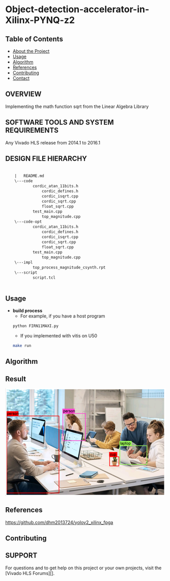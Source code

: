 # Object-detection-accelerator-in-Xilinx-PYNQ-z2



<!-- TABLE OF CONTENTS -->
## Table of Contents

* [About the Project](#about-the-project)
* [Usage](#usage)
* [Algorithm](#algorithm)
* [References](#references)
* [Contributing](#contributing)
* [Contact](#contact)



## OVERVIEW

Implementing the math function sqrt from the Linear Algebra Library 

## SOFTWARE TOOLS AND SYSTEM REQUIREMENTS

Any Vivado HLS release from 2014.1 to 2016.1

## DESIGN FILE HIERARCHY
```
	
	|   README.md
	\---code
			cordic_atan_11bits.h
		        cordic_defines.h
		    	cordic_isqrt.cpp
		    	cordic_sqrt.cpp
		    	float_sqrt.cpp
			test_main.cpp
    			top_magnitude.cpp
	\---code-opt
			cordic_atan_11bits.h
		        cordic_defines.h
		    	cordic_isqrt.cpp
		    	cordic_sqrt.cpp
		    	float_sqrt.cpp
			test_main.cpp
    			top_magnitude.cpp
	\---impl
			top_process_magnitude_csynth.rpt
	\---script
			script.tcl
			
```
      


<!-- USAGE EXAMPLES -->
## Usage
* **build process**
  * For example, if you have a host program
  ```sh
  python FIRN11MAXI.py
  ```
  * If you implemented with vitis on U50
  ```sh
  make run
  ```

<!-- Algorithm -->
## Algorithm

<!-- Result -->
## Result
![image1](https://github.com/tzuj6/Object-detection-accelerator-in-Xilinx-PYNQ-z2/blob/main/result.png)

<!-- References -->
## References
https://github.com/dhm2013724/yolov2_xilinx_fpga

<!-- CONTRIBUTING -->
## Contributing


## SUPPORT

For questions and to get help on this project or your own projects, visit the [Vivado HLS Forums][]. 

